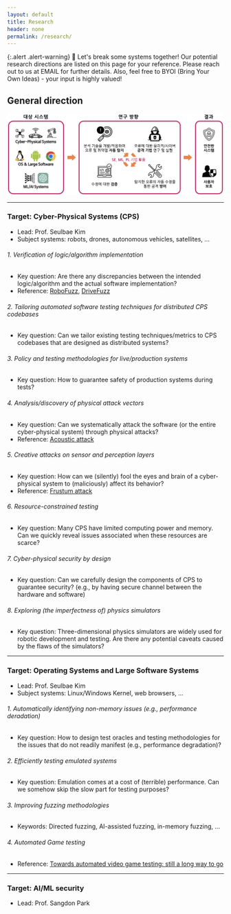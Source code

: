 ```yaml
---
layout: default
title: Research
header: none
permalink: /research/
---
```


{:.alert .alert-warning}
🔬 Let's break some systems together!
Our potential research directions are listed on this page for your reference.
Please reach out to us at EMAIL for further details.
Also, feel free to BYOI (Bring Your Own Ideas) - your input is highly valued!

## General direction

![img](/assets/img/direction.png)

---

### Target: Cyber-Physical Systems (CPS)

* Lead: Prof. Seulbae Kim
* Subject systems: robots, drones, autonomous vehicles, satellites, ...

###### 1. Verification of logic/algorithm implementation
* Key question: Are there any discrepancies between the intended
logic/algorithm and the actual software implementation?
* Reference:
  [RoboFuzz](https://seulbae-security.github.io/pubs/robofuzz-fse22.pdf),
  [DriveFuzz](https://seulbae-security.github.io/pubs/drivefuzz-ccs22.pdf)

###### 2. Tailoring automated software testing techniques for distributed CPS codebases
* Key question: Can we tailor existing testing techniques/metrics
to CPS codebases that are designed as distributed systems?

###### 3. Policy and testing methodologies for live/production systems
* Key question: How to guarantee safety of production systems during tests?

###### 4. Analysis/discovery of physical attack vectors
* Key question: Can we systematically attack the software (or the entire cyber-physical system)
through physical attacks?
* Reference:
  [Acoustic attack](https://www.usenix.org/system/files/conference/usenixsecurity15/sec15-paper-son.pdf)

###### 5. Creative attacks on sensor and perception layers
* Key question: How can we (silently) fool the eyes and brain of a cyber-physical system
to (maliciously) affect its behavior?
* Reference: [Frustum attack](https://www.usenix.org/system/files/sec22-hallyburton.pdf)

###### 6. Resource-constrained testing
* Key question: Many CPS have limited computing power and memory. Can we
quickly reveal issues associated when these resources are scarce?

###### 7. Cyber-physical security by design
* Key question: Can we carefully design the components of CPS to guarantee security?
(e.g., by having secure channel between the hardware and software)

###### 8. Exploring (the imperfectness of) physics simulators
* Key question: Three-dimensional physics simulators are widely used for
robotic development and testing. Are there any potential caveats caused by the flaws of the simulators?

---

### Target: Operating Systems and Large Software Systems

* Lead: Prof. Seulbae Kim
* Subject systems: Linux/Windows Kernel, web browsers, ...

###### 1. Automatically identifying non-memory issues (e.g., performance deradation)
* Key question: How to design test oracles and testing methodologies for the issues
that do not readily manifest (e.g., performance degradation)?

###### 2. Efficiently testing emulated systems
* Key question: Emulation comes at a cost of (terrible) performance.
Can we somehow skip the slow part for testing purposes?

###### 3. Improving fuzzing methodologies
* Keywords: Directed fuzzing, AI-assisted fuzzing, in-memory fuzzing, ...

###### 4. Automated Game testing
* Reference: [Towards automated video game testing: still a long way to go](https://dl.acm.org/doi/abs/10.1145/3524494.3527627)


---

### Target: AI/ML security
* Lead: Prof. Sangdon Park

<!-- TODO: sangdon -->
